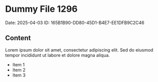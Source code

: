 # Dummy File 1296

Date: 2025-04-03
ID: 165B1B90-DD80-45D1-B4E7-EE1DFB9C2C46

## Content

Lorem ipsum dolor sit amet, consectetur adipiscing elit.
Sed do eiusmod tempor incididunt ut labore et dolore magna aliqua.

* Item 1
* Item 2
* Item 3
